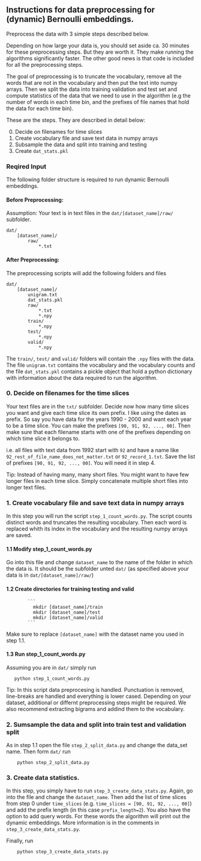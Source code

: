 ## Instructions for data preprocessing for (dynamic) Bernoulli embeddings.

Preprocess the data with 3 simple steps described below.

Depending on how large your data is, you should set aside ca. 30 minutes for these preprocessing steps. But they are worth it. They make running the algorithms significantly faster. The other good news is that code is included for all the preprocessing steps.

The goal of preprocessing is to truncate the vocabulary, remove all the words that are not in the vocabulary and then put the text into numpy arrays. Then we split the data into training validation and test set and compute statistics of the data that we need to use in the algorithm (e.g the number of words in each time bin, and the prefixes of file names that hold the data for each time bin).

These are the steps. They are described in detail below:

  0. Decide on filenames for time slices
  1. Create vocabulary file and save text data in numpy arrays
  2. Subsample the data and split into training and testing
  3. Create `dat_stats.pkl`


### Reqired Input

The following folder structure is required to run dynamic Bernoulli embeddings.

#### Before Preprocessing:
Assumption: Your text is in text files in the `dat/[dataset_name]/raw/` subfolder.

```
dat/
    [dataset_name]/
        raw/
            *.txt
```

#### After Preprocessing:

The preprocessing scripts will add the following folders and files 
```
dat/
    [dataset_name]/
        unigram.txt
        dat_stats.pkl
        raw/
            *.txt
            *.npy
        train/
            *.npy
        test/
            *.npy
        valid/
            *.npy
```            

The `train/`, `test/` and `valid/` folders will contain the `.npy` files with the data.
The file `unigram.txt` contains the vocabulary and the vocabulary counts and the file `dat_stats.pkl` contains a pickle object that hold a python dictionary with information about the data required to run the algorithm.


  
 ### 0. Decide on filenames for the time slices
 
Your text files are in the `txt/` subfolder. Decide now how many time slices you want and give each time slice its own prefix.
I like using the dates as prefix. So say you have data for the years 1990 - 2000 and want each year to be a time slice. You can make the prefixes `[90, 91, 92, ..., 00]`.
Then make sure that each filename starts with one of the prefixes depending on which time slice it belongs to.

i.e. all files with text data from 1992 start with `92` and have a name like `92_rest_of_file_name_does_not_matter.txt` or `92_record_1.txt`.
Save the list of prefixes `[90, 91, 92, ..., 00]`. You will need it in step 4.

Tip: Instead of having many, many short files. You might want to have few longer files in each time slice. Simply concatenate multiple short files into longer text files.

### 1. Create vocabulary file and save text data in numpy arrays

In this step you will run the script `step_1_count_words.py`.
The script counts distinct words and truncates the resulting vocabulary.
Then each word is replaced whith its index in the vocabulary and the resulting numpy arrays are saved.

#### 1.1 Modify step_1_count_words.py

Go into this file and change `dataset_name` to the name of the folder in which the data is.
It should be the subfolder unted `dat/` (as specified above your data is in `dat/[dataset_name]/raw/`)

#### 1.2 Create directories for training testing and valid

            ```
              mkdir [dataset_name]/train
              mkdir [dataset_name]/test
              mkdir [dataset_name]/valid
            ```
            
Make sure to replace `[dataset_name]` with the dataset name you used in step 1.1.

#### 1.3 Run step_1_count_words.py
Assuming you are in `dat/` simply run 

```
   python step_1_count_words.py
```

Tip: In this script data preprocesing is handled. Punctuation is removed, line-breaks are handled and everything is lower cased. Depending on your dataset, additional or differnt preprocessing steps might be required. We also recommend extracting bigrams and addind them to the vocabulary.

### 2. Sumsample the data and split into train test and validation split

As in step 1.1 open the file `step_2_split_data.py` and change the data_set name.
Then form `dat/` run
```
    python step_2_split_data.py
```

### 3. Create data statistics.

In this step, you simply have to run `step_3_create_data_stats.py`.
Again, go into the file and change the `dataset_name`. 
Then add the list of time slices from step 0 under `time_slices`
(e.g. `time_slices = [90, 91, 92, ..., 00]`) and add the prefix length (in this case `prefix_length=2`).
You also have the option to add query words. For these words the algorithm will print out the dynamic embeddings.
More information is in the comments in `step_3_create_data_stats.py`.

Finally, run
```
    python step_3_create_data_stats.py
```
